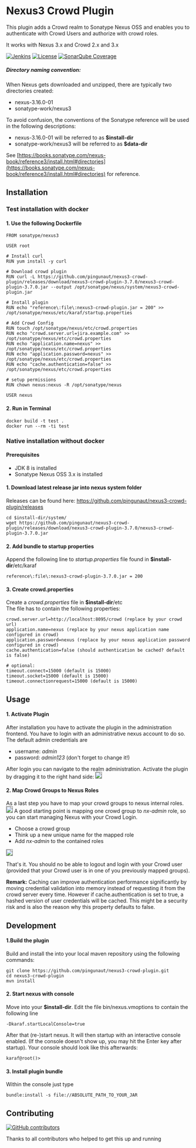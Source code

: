 # Nexus3 Crowd Plugin
This plugin adds a Crowd realm to Sonatype Nexus OSS and enables you to authenticate with Crowd Users and authorize with crowd roles.

It works with Nexus 3.x and Crowd 2.x and 3.x

[![Jenkins](https://img.shields.io/jenkins/s/https/ci.martinspielmann.de/job/pingunaut/job/nexus3-crowd-plugin/job/master.svg)](https://ci.martinspielmann.de/job/pingunaut/job/nexus3-crowd-plugin/job/master/)
[![License](https://img.shields.io/badge/license-Apache%20License%202.0-green.svg)](https://github.com/pingunaut/nexus3-crowd-plugin/blob/master/LICENSE)
[![SonarQube Coverage](https://img.shields.io/sonar/https/sonarcloud.io/nexus3-crowd-plugin/coverage.svg)](https://sonarcloud.io/component_measures?id=nexus3-crowd-plugin&metric=coverage)


##### Directory naming convention:
When Nexus gets downloaded and unzipped, there are typically two directories created:
* nexus-3.16.0-01
* sonatype-work/nexus3

To avoid confusion, the conventions of the Sonatype reference will be used in the following descriptions:
* nexus-3.16.0-01 will be referred to as **$install-dir**
* sonatype-work/nexus3 will be referred to as **$data-dir**

See [https://books.sonatype.com/nexus-book/reference3/install.html#directories](https://books.sonatype.com/nexus-book/reference3/install.html#directories) for reference.

## Installation

### Test installation with docker
#### 1. Use the following Dockerfile
```
FROM sonatype/nexus3

USER root

# Install curl
RUN yum install -y curl

# Download crowd plugin
RUN curl -L https://github.com/pingunaut/nexus3-crowd-plugin/releases/download/nexus3-crowd-plugin-3.7.0/nexus3-crowd-plugin-3.7.0.jar --output /opt/sonatype/nexus/system/nexus3-crowd-plugin.jar

# Install plugin
RUN echo "reference\:file\:nexus3-crowd-plugin.jar = 200" >> /opt/sonatype/nexus/etc/karaf/startup.properties

# Add Crowd Config
RUN touch /opt/sonatype/nexus/etc/crowd.properties
RUN echo "crowd.server.url=jira.example.com" >> /opt/sonatype/nexus/etc/crowd.properties
RUN echo "application.name=nexus" >> /opt/sonatype/nexus/etc/crowd.properties
RUN echo "application.password=nexus" >> /opt/sonatype/nexus/etc/crowd.properties
RUN echo "cache.authentication=false" >> /opt/sonatype/nexus/etc/crowd.properties

# setup permissions
RUN chown nexus:nexus -R /opt/sonatype/nexus

USER nexus
```
#### 2. Run in Terminal

```
docker build -t test .
docker run --rm -ti test
```

### Native installation without docker

#### Prerequisites
* JDK 8 is installed
* Sonatype Nexus OSS 3.x is installed 

#### 1. Download latest release jar into nexus system folder
Releases can be found here: https://github.com/pingunaut/nexus3-crowd-plugin/releases
```
cd $install-dir/system/
wget https://github.com/pingunaut/nexus3-crowd-plugin/releases/download/nexus3-crowd-plugin-3.7.0/nexus3-crowd-plugin-3.7.0.jar
```

#### 2. Add bundle to startup properties
Append the following line to *startup.properties* file found in **$install-dir**/etc/karaf
```
reference\:file\:nexus3-crowd-plugin-3.7.0.jar = 200
```

#### 3. Create crowd.properties
Create a *crowd.properties* file in **$install-dir**/etc<br/>
The file has to contain the following properties:
```
crowd.server.url=http://localhost:8095/crowd (replace by your crowd url)
application.name=nexus (replace by your nexus application name configured in crowd)
application.password=nexus (replace by your nexus application password configured in crowd)
cache.authentication=false (should authentication be cached? default is false)

# optional:
timeout.connect=15000 (default is 15000)
timeout.socket=15000 (default is 15000)
timeout.connectionrequest=15000 (default is 15000)
```
  
## Usage
#### 1. Activate Plugin
After installation you have to activate the plugin in the administration frontend.
You have to login with an administrative nexus account to do so. The default admin credentials are
* username: *admin*
* password: *admin123* (don't forget to change it!)

After login you can navigate to the realm administration.
Activate the plugin by dragging it to the right hand side:
<img style="border: 1px solid grey;" src='https://martinspielmann.de/pseudorandombullshitgenerator/wp-content/uploads/2018/01/nexus_crowd.png'>
#### 2. Map Crowd Groups to Nexus Roles
As a last step you have to map your crowd groups to nexus internal roles.
<img style="border: 1px solid grey;" src='https://martinspielmann.de/pseudorandombullshitgenerator/wp-content/uploads/2018/01/nexus-5.png'>
A good starting point is mapping one crowd group to *nx-admin* role, so you can start managing Nexus with your Crowd Login.
* Choose a crowd group
* Think up a new unique name for the mapped role
* Add *nx-admin* to the contained roles
<img style="border: 1px solid grey;" src='https://martinspielmann.de/pseudorandombullshitgenerator/wp-content/uploads/2018/01/nexus-6.png'>

That's it. You should no be able to logout and login with your Crowd user (provided that your Crowd user is in one of you previously mapped groups).

**Remark:** Caching can improve authentication performance significantly 
by moving credential validation into memory instead of requesting it from 
the crowd server every time.
However if cache.authentication is set to true, 
a hashed version of user credentials will be cached. 
This might be a security risk and is also the reason why this property defaults to false.

## Development

#### 1.Build the plugin
Build and install the into your local maven repository using the following commands:
```
git clone https://github.com/pingunaut/nexus3-crowd-plugin.git
cd nexus3-crowd-plugin
mvn install
```

#### 2. Start nexus with console
Move into your **$install-dir**. Edit the file bin/nexus.vmoptions to contain the following line
```
-Dkaraf.startLocalConsole=true
```
After that (re-)start nexus. It will then startup with an interactive console enabled. (If the console doesn't show up, you may hit the Enter key after startup).
Your console should look like this afterwards:
```
karaf@root()> 
```
  
#### 3. Install plugin bundle
  Within the console just type
  ```
  bundle:install -s file://ABSOLUTE_PATH_TO_YOUR_JAR
  ```

## Contributing
[![GitHub contributors](https://img.shields.io/github/contributors/pingunaut/nexus3-crowd-plugin.svg)](https://github.com/pingunaut/nexus3-crowd-plugin/graphs/contributors)

Thanks to all contributors who helped to get this up and running
